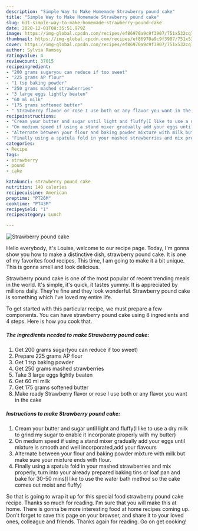```yaml
---
description: "Simple Way to Make Homemade Strawberry pound cake"
title: "Simple Way to Make Homemade Strawberry pound cake"
slug: 631-simple-way-to-make-homemade-strawberry-pound-cake
date: 2020-12-01T08:35:51.979Z
image: https://img-global.cpcdn.com/recipes/ef86970a9c9f3907/751x532cq70/strawberry-pound-cake-recipe-main-photo.jpg
thumbnail: https://img-global.cpcdn.com/recipes/ef86970a9c9f3907/751x532cq70/strawberry-pound-cake-recipe-main-photo.jpg
cover: https://img-global.cpcdn.com/recipes/ef86970a9c9f3907/751x532cq70/strawberry-pound-cake-recipe-main-photo.jpg
author: Sylvia Ramsey
ratingvalue: 4
reviewcount: 37015
recipeingredient:
- "200 grams sugaryou can reduce if too sweet"
- "225 grams AP flour"
- "1 tsp baking powder"
- "250 grams mashed strawberries"
- "3 large eggs lightly beaten"
- "60 ml milk"
- "175 grams softened butter"
- " Strawberry flavor or rose I use both or any flavor you want in the cake"
recipeinstructions:
- "Cream your butter and sugar until light and fluffy(I like to use a dry milk to grind my sugar to enable it incorporate properly with my butter)"
- "On medium speed if using a stand mixer gradually add your eggs until mixture is smooth and well incorporated,add your flavours"
- "Alternate between your flour and baking powder mixture with milk but make sure your mixture ends with flour."
- "Finally using a spatula fold in your mashed strawberries and mix properly, turn into your already prepared baking tins or loaf pan and bake for 30-50 mins(I like to use the water bath method so the cake comes out moist and fluffy)"
categories:
- Recipe
tags:
- strawberry
- pound
- cake

katakunci: strawberry pound cake 
nutrition: 140 calories
recipecuisine: American
preptime: "PT26M"
cooktime: "PT43M"
recipeyield: "1"
recipecategory: Lunch

---
```



![Strawberry pound cake](https://img-global.cpcdn.com/recipes/ef86970a9c9f3907/751x532cq70/strawberry-pound-cake-recipe-main-photo.jpg)

Hello everybody, it's Louise, welcome to our recipe page. Today, I'm gonna show you how to make a distinctive dish, strawberry pound cake. It is one of my favorites food recipes. This time, I am going to make it a bit unique. This is gonna smell and look delicious.

Strawberry pound cake is one of the most popular of recent trending meals in the world. It's simple, it's quick, it tastes yummy. It is appreciated by millions daily. They're fine and they look wonderful. Strawberry pound cake is something which I've loved my entire life.




To get started with this particular recipe, we must prepare a few components. You can have strawberry pound cake using 8 ingredients and 4 steps. Here is how you cook that.

<!--inarticleads1-->

##### The ingredients needed to make Strawberry pound cake:

1. Get 200 grams sugar(you can reduce if too sweet)
1. Prepare 225 grams AP flour
1. Get 1 tsp baking powder
1. Get 250 grams mashed strawberries
1. Take 3 large eggs lightly beaten
1. Get 60 ml milk
1. Get 175 grams softened butter
1. Make ready  Strawberry flavor or rose I use both or any flavor you want in the cake




<!--inarticleads2-->

##### Instructions to make Strawberry pound cake:

1. Cream your butter and sugar until light and fluffy(I like to use a dry milk to grind my sugar to enable it incorporate properly with my butter)
1. On medium speed if using a stand mixer gradually add your eggs until mixture is smooth and well incorporated,add your flavours
1. Alternate between your flour and baking powder mixture with milk but make sure your mixture ends with flour.
1. Finally using a spatula fold in your mashed strawberries and mix properly, turn into your already prepared baking tins or loaf pan and bake for 30-50 mins(I like to use the water bath method so the cake comes out moist and fluffy)




So that is going to wrap it up for this special food strawberry pound cake recipe. Thanks so much for reading. I'm sure that you will make this at home. There is gonna be more interesting food at home recipes coming up. Don't forget to save this page on your browser, and share it to your loved ones, colleague and friends. Thanks again for reading. Go on get cooking!
